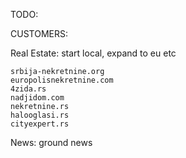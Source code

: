 TODO:

CUSTOMERS:

Real Estate:
    start local, expand to eu etc

    srbija-nekretnine.org
    europolisnekretnine.com
    4zida.rs
    nadjidom.com
    nekretnine.rs
    halooglasi.rs
    cityexpert.rs

News:
    ground news
